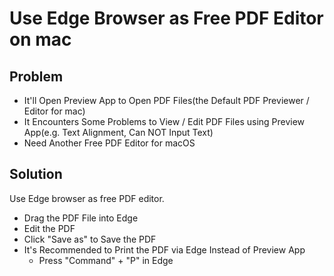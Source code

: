 # Use Edge Browser as Free PDF Editor on mac

## Problem
* It'll Open Preview App to Open PDF Files(the Default PDF Previewer / Editor for mac)
* It Encounters Some Problems to View / Edit PDF Files using Preview App(e.g. Text Alignment, Can NOT Input Text)
* Need Another Free PDF Editor for macOS

## Solution
Use Edge browser as free PDF editor.

* Drag the PDF File into Edge
* Edit the PDF
* Click "Save as" to Save the PDF
* It's Recommended to Print the PDF via Edge Instead of Preview App
  * Press "Command" + "P" in Edge
